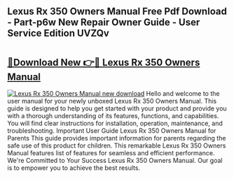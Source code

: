 ## Lexus Rx 350 Owners Manual Free Pdf Download - Part-p6w New Repair Owner Guide - User Service Edition UVZQv

# <h2><a href="http://bc28533.oget.top/?id=Lexus+Rx+350+Owners+Manual">🔗Download New 👉🔴 Lexus Rx 350 Owners Manual</a></h2>

[![Lexus Rx 350 Owners Manual new download](https://i.imgur.com/5g1atiW.png)](http://bc28533.oget.top/?id=Lexus+Rx+350+Owners+Manual)
Hello and welcome to the user manual for your newly unboxed Lexus Rx 350 Owners Manual. This guide is designed to help you get started with your product and provide you with a thorough understanding of its features, functions, and capabilities. You will find clear instructions for installation, operation, maintenance, and troubleshooting. Important User Guide Lexus Rx 350 Owners Manual for Parents This guide provides important information for parents regarding the safe use of this product for children. This remarkable Lexus Rx 350 Owners Manual features list of features for seamless and efficient performance. We're Committed to Your Success Lexus Rx 350 Owners Manual. Our goal is to empower you to achieve the best results.
